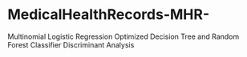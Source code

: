 # MedicalHealthRecords-MHR-
Multinomial Logistic Regression
Optimized Decision Tree and Random Forest Classifier
Discriminant Analysis
